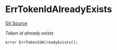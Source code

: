 # ErrTokenIdAlreadyExists
[Git Source](https://github.com/Crossbell-Box/Crossbell-Contracts/blob/7dd103c70343d6410d08f7bb25b0b513c4d92016/contracts/libraries/Error.sol)

*Token id already exists*


```solidity
error ErrTokenIdAlreadyExists();
```


